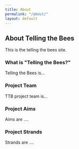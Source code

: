 ```yaml
---
title: About
permalink: "/about/"
layout: default
---
```


## About Telling the Bees

This is the telling the bees site.

### What is "Telling the Bees?"
Telling the Bees is...

### Project Team
TTB project team is...

### Project Aims
Aims are ....

### Project Strands
Strands are ....
